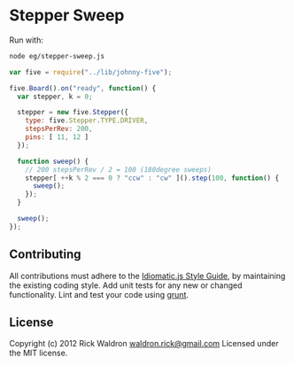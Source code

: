 # Stepper Sweep

Run with:
```bash
node eg/stepper-sweep.js
```


```javascript
var five = require("../lib/johnny-five");

five.Board().on("ready", function() {
  var stepper, k = 0;

  stepper = new five.Stepper({
    type: five.Stepper.TYPE.DRIVER,
    stepsPerRev: 200,
    pins: [ 11, 12 ]
  });

  function sweep() {
    // 200 stepsPerRev / 2 = 100 (180degree sweeps)
    stepper[ ++k % 2 === 0 ? "ccw" : "cw" ]().step(100, function() {
      sweep();
    });
  }

  sweep();
});

```













## Contributing
All contributions must adhere to the [Idiomatic.js Style Guide](https://github.com/rwldrn/idiomatic.js),
by maintaining the existing coding style. Add unit tests for any new or changed functionality. Lint and test your code using [grunt](https://github.com/cowboy/grunt).

## License
Copyright (c) 2012 Rick Waldron <waldron.rick@gmail.com>
Licensed under the MIT license.

